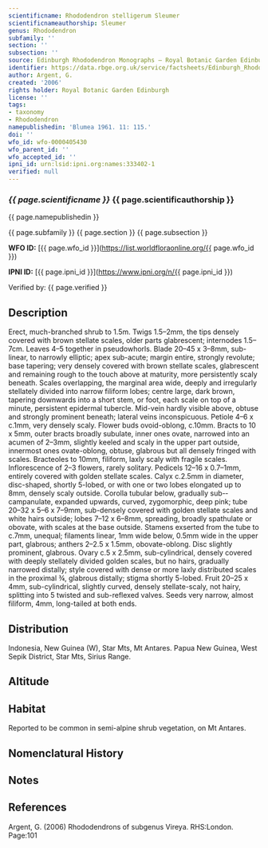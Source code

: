 ```yaml
---
scientificname: Rhododendron stelligerum Sleumer
scientificnameauthorship: Sleumer
genus: Rhododendron
subfamily: ''
section: ''
subsection: ''
source: Edinburgh Rhododendron Monographs – Royal Botanic Garden Edinburgh
identifier: https://data.rbge.org.uk/service/factsheets/Edinburgh_Rhododendron_Monographs.xhtml
author: Argent, G.
created: '2006'
rights holder: Royal Botanic Garden Edinburgh
license: ''
tags:
- taxonomy
- Rhododendron
namepublishedin: 'Blumea 1961. 11: 115.'
doi: ''
wfo_id: wfo-0000405430
wfo_parent_id: ''
wfo_accepted_id: ''
ipni_id: urn:lsid:ipni.org:names:333402-1
verified: null
---
```

### _{{ page.scientificname }}_ {{ page.scientificauthorship }}
 {{ page.namepublishedin }}

{{ page.subfamily }} {{ page.section }} {{ page.subsection }}

**WFO ID:** [{{ page.wfo_id }}](https://list.worldfloraonline.org/{{ page.wfo_id }})

**IPNI ID:** [{{ page.ipni_id }}](https://www.ipni.org/n/{{ page.ipni_id }})

Verified by: {{ page.verified }}



## Description
Erect, much-branched shrub to 1.5m. Twigs 1.5–2mm, the tips densely covered with brown stellate scales, older parts glabrescent; internodes 1.5–7cm. Leaves 4–5 together in pseudowhorls. Blade 20–45 x 3–8mm, sub-linear, to narrowly elliptic; apex sub-acute; margin entire, strongly revolute; base tapering; very densely covered with brown stellate scales, glabrescent and remaining rough to the touch above at maturity, more persistently scaly beneath. Scales overlapping, the marginal area wide, deeply and irregularly stellately divided into narrow filiform lobes; centre large, dark brown, tapering downwards into a short stem, or foot, each scale on top of a minute, persistent epidermal tubercle. Mid-vein hardly visible above, obtuse and strongly prominent beneath; lateral veins inconspicuous. Petiole 4–6 x c.1mm, very densely scaly. Flower buds ovoid-oblong, c.10mm. Bracts to 10 x 5mm, outer bracts broadly subulate, inner ones ovate, narrowed into an acumen of 2–3mm, slightly keeled and scaly in the upper part outside, innermost ones ovate-oblong, obtuse, glabrous but all densely fringed with scales. Bracteoles to 10mm, filiform, laxly scaly with fragile scales. Inflorescence of 2–3 flowers, rarely solitary. Pedicels 12–16 x 0.7–1mm, entirely covered with golden stellate scales. Calyx c.2.5mm in diameter, disc-shaped, shortly 5-lobed, or with one or two lobes elongated up to 8mm, densely scaly outside. Corolla tubular below, gradually sub-­campanulate, expanded upwards, curved, zygomorphic, deep pink; tube 20–32 x 5–6 x 7–9mm, sub-densely covered with golden stellate scales and white hairs outside; lobes 7–12 x 6–8mm, spreading, broadly spathulate or obovate, with scales at the base outside. Stamens exserted from the tube to c.7mm, unequal; filaments linear, 1mm wide below, 0.5mm wide in the upper part, glabrous; anthers 2–2.5 x 1.5mm, obovate-oblong. Disc slightly prominent, glabrous. Ovary c.5 x 2.5mm, sub-cylindrical, densely covered with deeply stellately divided golden scales, but no hairs, gradually narrowed distally; style covered with dense or more laxly distributed scales in the proximal ¾, glabrous distally; stigma shortly 5-lobed. Fruit 20–25 x 4mm, sub-cylindrical, slightly curved, densely stellate-scaly, not hairy, splitting into 5 twisted and sub-reflexed valves. Seeds very narrow, almost filiform, 4mm, long-tailed at both ends.

## Distribution
Indonesia, New Guinea (W), Star Mts, Mt Antares. Papua New Guinea, West Sepik District, Star Mts, Sirius Range.

## Altitude


## Habitat
Reported to be common in semi-alpine shrub vegetation, on Mt Antares.

## Nomenclatural History

                       
## Notes


## References

Argent, G. (2006) Rhododendrons of subgenus Vireya. RHS:London. Page:101
